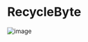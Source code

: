 # RecycleByte


![image](https://github.com/user-attachments/assets/a45b4fad-da3a-4a7d-983f-fb83ed2b7fec)

